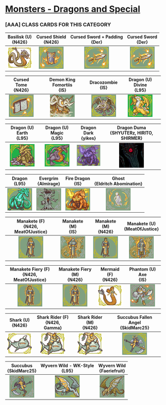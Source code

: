 # [Monsters - Dragons and Special](../)

### [AAA] CLASS CARDS FOR THIS CATEGORY


|Basilisk (U) <br> {N426}|Cursed Shield <br> {N426}|Cursed Sword + Padding <br> {Der}|Cursed Sword <br> {Der}|
| :---: | :---: | :---: | :---: |
|<img alt="Basilisk (U) {N426}" src="Basilisk (U) {N426}.png" />|<img alt="Cursed Shield {N426}" src="Cursed Shield {N426}.png" />|<img alt="Cursed Sword + Padding {Der}" src="Cursed Sword + Padding {Der}.png" />|<img alt="Cursed Sword {Der}" src="Cursed Sword {Der}.png" />|


|Cursed Tome <br> {N426}|Demon King Fomortiis <br> {IS}|Dracozombie <br> {IS}|Dragon (U) Divine <br> {L95}|
| :---: | :---: | :---: | :---: |
|<img alt="Cursed Tome {N426}" src="Cursed Tome {N426}.png" />|<img alt="Demon King Fomortiis {IS}" src="Demon King Fomortiis {IS}.png" />|<img alt="Dracozombie {IS}" src="Dracozombie {IS}.png" />|<img alt="Dragon (U) Divine {L95}" src="Dragon (U) Divine {L95}.png" />|


|Dragon (U) Earth <br> {L95}|Dragon (U) Magic <br> {L95}|Dragon Dark <br> {yikes}|Dragon Duma <br> {SHYUTERz, HIRITO, SHIRMER}|
| :---: | :---: | :---: | :---: |
|<img alt="Dragon (U) Earth {L95}" src="Dragon (U) Earth {L95}.png" />|<img alt="Dragon (U) Magic {L95}" src="Dragon (U) Magic {L95}.png" />|<img alt="Dragon Dark {yikes}" src="Dragon Dark {yikes}.png" />|<img alt="Dragon Duma {SHYUTERz, HIRITO, SHIRMER}" src="Dragon Duma {SHYUTERz, HIRITO, SHIRMER}.png" />|


|Dragon <br> {L95}|Evergrim <br> {Almirage}|Fire Dragon <br> {IS}|Ghost <br> {Eldritch Abomination}|
| :---: | :---: | :---: | :---: |
|<img alt="Dragon {L95}" src="Dragon {L95}.png" />|<img alt="Evergrim {Almirage}" src="Evergrim {Almirage}.png" />|<img alt="Fire Dragon {IS}" src="Fire Dragon {IS}.png" />|<img alt="Ghost {Eldritch Abomination}" src="Ghost {Eldritch Abomination}.png" />|


|Manakete (F) <br> {N426, MeatOfJustice}|Manakete (M) <br> {IS}|Manakete (M) <br> {N426}|Manakete (U) <br> {MeatOfJustice}|
| :---: | :---: | :---: | :---: |
|<img alt="Manakete (F) {N426, MeatOfJustice}" src="Manakete (F) {N426, MeatOfJustice}.png" />|<img alt="Manakete (M) {IS}" src="Manakete (M) {IS}.png" />|<img alt="Manakete (M) {N426}" src="Manakete (M) {N426}.png" />|<img alt="Manakete (U) {MeatOfJustice}" src="Manakete (U) {MeatOfJustice}.png" />|


|Manakete Fiery (F) <br> {N426, MeatOfJustice}|Manakete Fiery (M) <br> {N426}|Mermaid (F) <br> {N426}|Phantom (U) Axe <br> {IS}|
| :---: | :---: | :---: | :---: |
|<img alt="Manakete Fiery (F) {N426, MeatOfJustice}" src="Manakete Fiery (F) {N426, MeatOfJustice}.png" />|<img alt="Manakete Fiery (M) {N426}" src="Manakete Fiery (M) {N426}.png" />|<img alt="Mermaid (F) {N426}" src="Mermaid (F) {N426}.png" />|<img alt="Phantom (U) Axe {IS}" src="Phantom (U) Axe {IS}.png" />|


|Shark (U) <br> {N426}|Shark Rider (F) <br> {N426, Gamma}|Shark Rider (M) <br> {N426}|Succubus Fallen Angel <br> {SkidMarc25}|
| :---: | :---: | :---: | :---: |
|<img alt="Shark (U) {N426}" src="Shark (U) {N426}.png" />|<img alt="Shark Rider (F) {N426, Gamma}" src="Shark Rider (F) {N426, Gamma}.png" />|<img alt="Shark Rider (M) {N426}" src="Shark Rider (M) {N426}.png" />|<img alt="Succubus Fallen Angel {SkidMarc25}" src="Succubus Fallen Angel {SkidMarc25}.png" />|


|Succubus <br> {SkidMarc25}|Wyvern Wild - WK-Style <br> {L95}|Wyvern Wild <br> {Faeriefruit}|
| :---: | :---: | :---: |
|<img alt="Succubus {SkidMarc25}" src="Succubus {SkidMarc25}.png" />|<img alt="Wyvern Wild - WK-Style {L95}" src="Wyvern Wild - WK-Style {L95}.png" />|<img alt="Wyvern Wild {Faeriefruit}" src="Wyvern Wild {Faeriefruit}.png" />|


